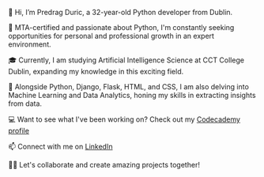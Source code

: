 👋 Hi, I’m Predrag Duric, a 32-year-old Python developer from Dublin.

👀 MTA-certified and passionate about Python, I'm constantly seeking opportunities for personal and professional growth in an expert environment.

🎓 Currently, I am studying Artificial Intelligence Science at CCT College Dublin, expanding my knowledge in this exciting field.

🌱 Alongside Python, Django, Flask, HTML, and CSS, I am also delving into Machine Learning and Data Analytics, honing my skills in extracting insights from data.

💻 Want to see what I've been working on? Check out my [Codecademy profile](https://www.codecademy.com/profiles/predragduric)

📫 Connect with me on [LinkedIn](https://www.linkedin.com/in/predrag-duric)

:face_in_clouds: Let's collaborate and create amazing projects together!
<!---
PredragDuric/PredragDuric is a ✨ special ✨ repository because its `README.md` (this file) appears on your GitHub profile.
You can click the Preview link to take a look at your changes.
--->
